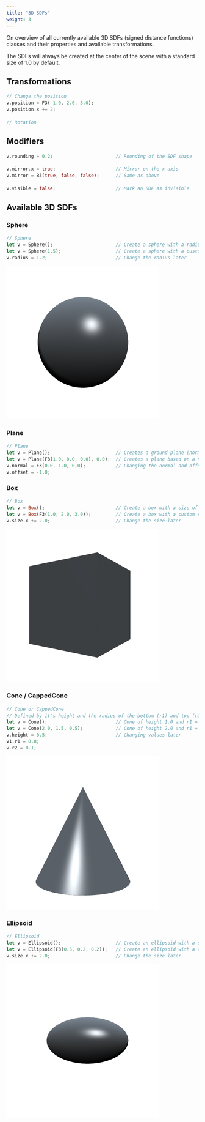 ```yaml
---
title: "3D SDFs"
weight: 3
---
```


On overview of all currently available 3D SDFs (signed distance functions) classes and their properties and available transformations.

The SDFs will always be created at the center of the scene with a standard size of 1.0 by default.

## Transformations

```rust
// Change the position
v.position = F3(-1.0, 2.0, 3.0);
v.position.x += 2;

// Rotation
```

## Modifiers

```rust
v.rounding = 0.2;                       // Rounding of the SDF shape

v.mirror.x = true;                      // Mirror on the x-axis
v.mirror = B3(true, false, false);      // Same as above

v.visible = false;                      // Mark an SDF as invisible
```

## Available 3D SDFs


### Sphere

```rust
// Sphere
let v = Sphere();                       // Create a sphere with a radius of 1.0.
let v = Sphere(1.5);                    // Create a sphere with a custom radius
v.radius = 1.2;                         // Change the radius later
```

![Sphere](sphere.png)

### Plane

```rust
// Plane
let v = Plane();                        // Creates a ground plane (normal is F3(0.0, 1.0, 0.0))
let v = Plane(F3(1.0, 0.0, 0.0), 0.0);  // Creates a plane based on a normal vector and an axis-offset
v.normal = F3(0.0, 1.0, 0,0);           // Changing the normal and offset manually
v.offset = -1.0;
```

### Box

```rust
// Box
let v = Box();                          // Create a box with a size of F3(1.0, 1.0, 1.0)
let v = Box(F3(1.0, 2.0, 3.0));         // Create a box with a custom size
v.size.x += 2.0;                        // Change the size later
```

![Plane](box.png)

### Cone / CappedCone

```rust
// Cone or CappedCone
// Defined by it's height and the radius of the bottom (r1) and top (r2).
let v = Cone();                         // Cone of height 1.0 and r1 = 1.0 and r2 = 0.0
let v = Cone(2.0, 1.5, 0.5);            // Cone of height 2.0 and r1 = 1.5 and r2 = 0.5
v.height = 0.5;                         // Changing values later
v1.r1 = 0.8;
v.r2 = 0.1;
```

![Cone](cone.png)

### Ellipsoid

```rust
// Ellipsoid
let v = Ellipsoid();                    // Create an ellipsoid with a size of F3(1.0, 0.5, 0.5)
let v = Ellipsoid(F3(0.5, 0.2, 0.2));   // Create an ellipsoid with a custom size
v.size.x += 2.0;                        // Change the size later
```

![Ellipsoid](ellipsoid.png)
